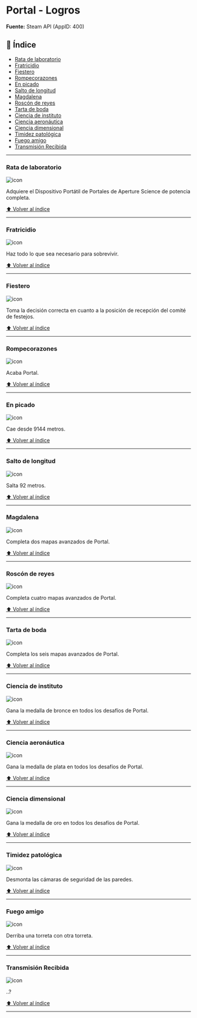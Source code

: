 # Portal - Logros

**Fuente:** Steam API (AppID: 400)

<a id="indice"></a>

## 🎯 Índice
- [Rata de laboratorio](#rata-de-laboratorio)
- [Fratricidio](#fratricidio)
- [Fiestero](#fiestero)
- [Rompecorazones](#rompecorazones)
- [En picado](#en-picado)
- [Salto de longitud](#salto-de-longitud)
- [Magdalena](#magdalena)
- [Roscón de reyes](#rosc-n-de-reyes)
- [Tarta de boda](#tarta-de-boda)
- [Ciencia de instituto](#ciencia-de-instituto)
- [Ciencia aeronáutica](#ciencia-aeron-utica)
- [Ciencia dimensional](#ciencia-dimensional)
- [Timidez patológica](#timidez-patol-gica)
- [Fuego amigo](#fuego-amigo)
- [Transmisión Recibida](#transmisi-n-recibida)

---
### Rata de laboratorio

![icon](https://steamcdn-a.akamaihd.net/steamcommunity/public/images/apps/400/portal_getportalguns.jpg)

Adquiere el Dispositivo Portátil de Portales de Aperture Science de potencia completa.

[⬆ Volver al índice](#indice)

---
### Fratricidio

![icon](https://steamcdn-a.akamaihd.net/steamcommunity/public/images/apps/400/portal_kill_companioncube.jpg)

Haz todo lo que sea necesario para sobrevivir.

[⬆ Volver al índice](#indice)

---
### Fiestero

![icon](https://steamcdn-a.akamaihd.net/steamcommunity/public/images/apps/400/portal_escape_testchambers.jpg)

Toma la decisión correcta en cuanto a la posición de recepción del comité de festejos.

[⬆ Volver al índice](#indice)

---
### Rompecorazones

![icon](https://steamcdn-a.akamaihd.net/steamcommunity/public/images/apps/400/portal_beat_game.jpg)

Acaba Portal.

[⬆ Volver al índice](#indice)

---
### En picado

![icon](https://steamcdn-a.akamaihd.net/steamcommunity/public/images/apps/400/portal_infinitefall.jpg)

Cae desde 9144 metros.

[⬆ Volver al índice](#indice)

---
### Salto de longitud

![icon](https://steamcdn-a.akamaihd.net/steamcommunity/public/images/apps/400/portal_longjump.jpg)

Salta 92 metros.

[⬆ Volver al índice](#indice)

---
### Magdalena

![icon](https://steamcdn-a.akamaihd.net/steamcommunity/public/images/apps/400/portal_beat_2advancedmaps.jpg)

Completa dos mapas avanzados de Portal.

[⬆ Volver al índice](#indice)

---
### Roscón de reyes

![icon](https://steamcdn-a.akamaihd.net/steamcommunity/public/images/apps/400/portal_beat_4advancedmaps.jpg)

Completa cuatro mapas avanzados de Portal.

[⬆ Volver al índice](#indice)

---
### Tarta de boda

![icon](https://steamcdn-a.akamaihd.net/steamcommunity/public/images/apps/400/portal_beat_6advancedmaps.jpg)

Completa los seis mapas avanzados de Portal.

[⬆ Volver al índice](#indice)

---
### Ciencia de instituto

![icon](https://steamcdn-a.akamaihd.net/steamcommunity/public/images/apps/400/portal_get_allbronze.jpg)

Gana la medalla de bronce en todos los desafíos de Portal.

[⬆ Volver al índice](#indice)

---
### Ciencia aeronáutica

![icon](https://steamcdn-a.akamaihd.net/steamcommunity/public/images/apps/400/portal_get_allsilver.jpg)

Gana la medalla de plata en todos los desafíos de Portal.

[⬆ Volver al índice](#indice)

---
### Ciencia dimensional

![icon](https://steamcdn-a.akamaihd.net/steamcommunity/public/images/apps/400/portal_get_allgold.jpg)

Gana la medalla de oro en todos los desafíos de Portal.

[⬆ Volver al índice](#indice)

---
### Timidez patológica

![icon](https://steamcdn-a.akamaihd.net/steamcommunity/public/images/apps/400/portal_detach_all_cameras.jpg)

Desmonta las cámaras de seguridad de las paredes.

[⬆ Volver al índice](#indice)

---
### Fuego amigo

![icon](https://steamcdn-a.akamaihd.net/steamcommunity/public/images/apps/400/portal_hit_turret_with_turret.jpg)

Derriba una torreta con otra torreta.

[⬆ Volver al índice](#indice)

---
### Transmisión Recibida

![icon](https://steamcdn-a.akamaihd.net/steamcommunity/public/images/apps/400/cfc27e918907ca28d9a4b77f7f4537cf52b4bfa2.jpg)

..?

[⬆ Volver al índice](#indice)

---

